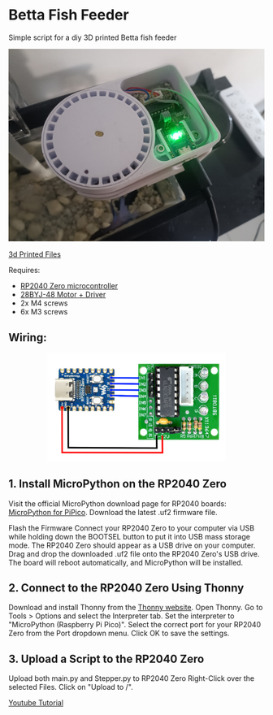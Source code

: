 # Betta Fish Feeder
Simple script for a diy 3D printed Betta fish feeder

<p align="center">
  <img src="images/IMG_20240730_211224.jpg" width="800" title="Wiring">
</p>

[3d Printed Files](https://cults3d.com/en/3d-model/gadget/betta-fish-feeder-f008684d7eb13b9ea993)

Requires:
- [RP2040 Zero microcontroller](https://s.click.aliexpress.com/e/_Dd9FU1Z)
- [28BYJ-48 Motor + Driver](https://s.click.aliexpress.com/e/_Dd9FU1Z)
- 2x M4 screws
- 6x M3 screws

## Wiring:
<p align="center">
  <img src="images/wiring.png" width="350" title="Wiring">
</p>

## 1. Install MicroPython on the RP2040 Zero
Visit the official MicroPython download page for RP2040 boards: [MicroPython for PiPico](https://micropython.org/download/RPI_PICO/).
Download the latest .uf2 firmware file.

Flash the Firmware
Connect your RP2040 Zero to your computer via USB while holding down the BOOTSEL button to put it into USB mass storage mode.
The RP2040 Zero should appear as a USB drive on your computer.
Drag and drop the downloaded .uf2 file onto the RP2040 Zero's USB drive.
The board will reboot automatically, and MicroPython will be installed.

## 2. Connect to the RP2040 Zero Using Thonny
Download and install Thonny from the [Thonny website](https://thonny.org/).
Open Thonny.
Go to Tools > Options and select the Interpreter tab.
Set the interpreter to "MicroPython (Raspberry Pi Pico)".
Select the correct port for your RP2040 Zero from the Port dropdown menu.
Click OK to save the settings.

## 3. Upload a Script to the RP2040 Zero
Upload both main.py and Stepper.py to RP2040 Zero
Right-Click over the selected Files.
Click on "Upload to /".

[Youtube Tutorial](https://www.youtube.com/watch?v=FtlYC5Xqgns)

